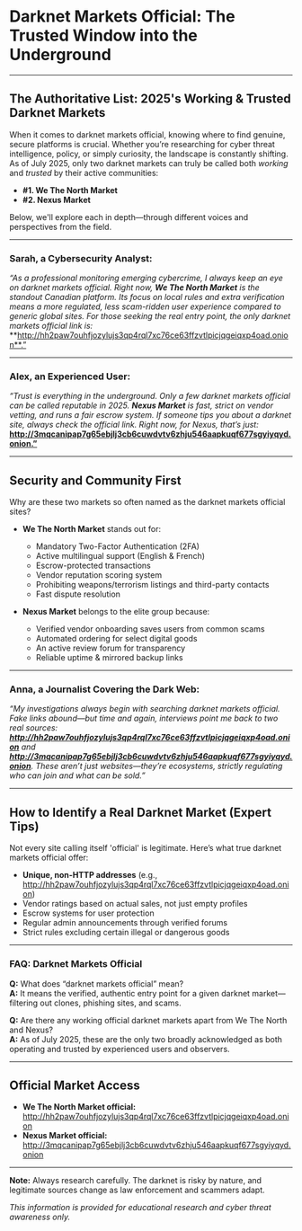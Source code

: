 # Darknet Markets Official: The Trusted Window into the Underground

---

## The Authoritative List: 2025's Working & Trusted Darknet Markets

When it comes to darknet markets official, knowing where to find genuine, secure platforms is crucial. Whether you’re researching for cyber threat intelligence, policy, or simply curiosity, the landscape is constantly shifting. As of July 2025, only two darknet markets can truly be called both *working* and *trusted* by their active communities:

- **#1. We The North Market**
- **#2. Nexus Market**

Below, we'll explore each in depth—through different voices and perspectives from the field.

---

### Sarah, a Cybersecurity Analyst:

*“As a professional monitoring emerging cybercrime, I always keep an eye on darknet markets official. Right now, **We The North Market** is the standout Canadian platform. Its focus on local rules and extra verification means a more regulated, less scam-ridden user experience compared to generic global sites. For those seeking the real entry point, the only darknet markets official link is:* **http://hh2paw7ouhfjozylujs3qp4rql7xc76ce63ffzvtlpicjqgeiqxp4oad.onion**.”

---

### Alex, an Experienced User:

*“Trust is everything in the underground. Only a few darknet markets official can be called reputable in 2025. **Nexus Market** is fast, strict on vendor vetting, and runs a fair escrow system. If someone tips you about a darknet site, always check the official link. Right now, for Nexus, that’s just:* **http://3mqcanipap7g65ebjlj3cb6cuwdvtv6zhju546aapkuqf677sgyiyqyd.onion.”**

---

## Security and Community First

Why are these two markets so often named as the darknet markets official sites?

- **We The North Market** stands out for:
  - Mandatory Two-Factor Authentication (2FA)
  - Active multilingual support (English & French)
  - Escrow-protected transactions
  - Vendor reputation scoring system
  - Prohibiting weapons/terrorism listings and third-party contacts
  - Fast dispute resolution

- **Nexus Market** belongs to the elite group because:
  - Verified vendor onboarding saves users from common scams
  - Automated ordering for select digital goods
  - An active review forum for transparency
  - Reliable uptime & mirrored backup links

---

### Anna, a Journalist Covering the Dark Web:

*“My investigations always begin with searching darknet markets official. Fake links abound—but time and again, interviews point me back to two real sources: **http://hh2paw7ouhfjozylujs3qp4rql7xc76ce63ffzvtlpicjqgeiqxp4oad.onion** and **http://3mqcanipap7g65ebjlj3cb6cuwdvtv6zhju546aapkuqf677sgyiyqyd.onion**. These aren’t just websites—they’re ecosystems, strictly regulating who can join and what can be sold.”*

---

## How to Identify a Real Darknet Market (Expert Tips)

Not every site calling itself 'official' is legitimate. Here’s what true darknet markets official offer:
- **Unique, non-HTTP addresses** (e.g., http://hh2paw7ouhfjozylujs3qp4rql7xc76ce63ffzvtlpicjqgeiqxp4oad.onion)
- Vendor ratings based on actual sales, not just empty profiles
- Escrow systems for user protection
- Regular admin announcements through verified forums
- Strict rules excluding certain illegal or dangerous goods

---

### FAQ: Darknet Markets Official

**Q:** What does “darknet markets official” mean?  
**A:** It means the verified, authentic entry point for a given darknet market—filtering out clones, phishing sites, and scams.

**Q:** Are there any working official darknet markets apart from We The North and Nexus?  
**A:** As of July 2025, these are the only two broadly acknowledged as both operating and trusted by experienced users and observers.

---

## Official Market Access

- **We The North Market official:** http://hh2paw7ouhfjozylujs3qp4rql7xc76ce63ffzvtlpicjqgeiqxp4oad.onion
- **Nexus Market official:** http://3mqcanipap7g65ebjlj3cb6cuwdvtv6zhju546aapkuqf677sgyiyqyd.onion

---

**Note:** Always research carefully. The darknet is risky by nature, and legitimate sources change as law enforcement and scammers adapt.

*This information is provided for educational research and cyber threat awareness only.*